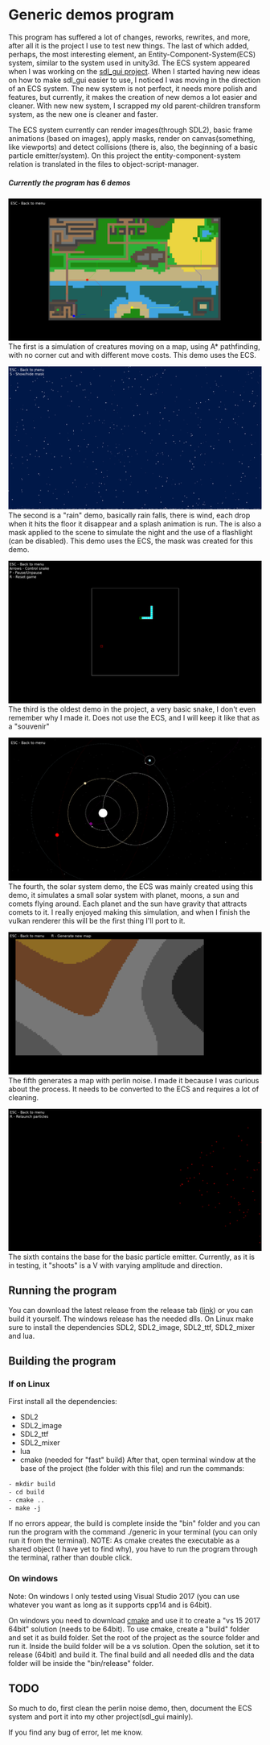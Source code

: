 # Generic demos program

This program has suffered a lot of changes, reworks, rewrites, and more, after all it is the project I use to test new things.
The last of which added, perhaps, the most interesting element, an Entity-Component-System(ECS) system, similar to the system used in unity3d.
The ECS system appeared when I was working on the [sdl_gui project](https://github.com/N4G170/sdl_gui). When I started having new ideas on how to make sdl_gui easier to use, I noticed I was moving in the direction of an ECS system.
The new system is not perfect, it needs more polish and features, but currently, it makes the creation of new demos a lot easier and cleaner.
With new new system, I scrapped my old parent-children transform system, as the new one is cleaner and faster.

The ECS system currently can render images(through SDL2), basic frame animations (based on images), apply masks, render on canvas(something, like viewports) and detect collisions (there is, also, the beginning of a basic particle emitter/system). On this project the entity-component-system relation is translated in the files to object-script-manager.

##### Currently the program has 6 demos

![Screenshot 1](screenshots/s1.png)
The first is a simulation of creatures moving on a map, using A* pathfinding, with no corner cut and with different move costs. This demo uses the ECS.

![Screenshot 2](screenshots/s2.png)
The second is a "rain" demo, basically rain falls, there is wind, each drop when it hits the floor it disappear and a splash animation is run. The is also a mask applied to the scene to simulate the night and the use of a flashlight (can be disabled). This demo uses the ECS, the mask was created for this demo.

![Screenshot 3](screenshots/s3.png)
The third is the oldest demo in the project, a very basic snake, I don't even remember why I made it. Does not use the ECS, and I will keep it like that as a "souvenir"

![Screenshot 4](screenshots/s4.png)
The fourth, the solar system demo, the ECS was mainly created using this demo, it simulates a small solar system with planet, moons, a sun and comets flying around. Each planet and the sun have gravity that attracts comets to it. I really enjoyed making this simulation, and when I finish the vulkan renderer this will be the first thing I'll port to it.

![Screenshot 5](screenshots/s5.png)
The fifth generates a map with perlin noise. I made it because I was curious about the process. It needs to be converted to the ECS and requires a lot of cleaning.

![Screenshot 6](screenshots/s6.png)
The sixth contains the base for the basic particle emitter. Currently, as it is in testing, it "shoots" is a V with varying amplitude and direction.


## Running the program

You can download the latest release from the release tab ([link](https://github.com/N4G170/generic/releases)) or you can build it yourself.
The windows release has the needed dlls. On Linux make sure to install the dependencies SDL2, SDL2_image, SDL2_ttf, SDL2_mixer and lua.

## Building the program
### If on Linux

First install all the dependencies:
- SDL2
- SDL2_image
- SDL2_ttf
- SDL2_mixer
- lua
- cmake (needed for "fast" build)
After that, open terminal window at the base of the project (the folder with this file) and run the commands:
```
- mkdir build
- cd build
- cmake ..
- make -j
```

If no errors appear, the build is complete inside the "bin" folder and you can run the program with the command ./generic in your terminal (you can only run it from the terminal).
NOTE: As cmake creates the executable as a shared object (I have yet to find why), you have to run the program through the terminal, rather than double click.

### On windows

Note: On windows I only tested using Visual Studio 2017 (you can use whatever you want as long as it supports cpp14 and is 64bit).

On windows you need to download [cmake](https://cmake.org/) and use it to create a "vs 15 2017 64bit" solution (needs to be 64bit).
To use cmake, create a "build" folder and set it as build folder. Set the root of the project as the source folder and run it. Inside the build folder will be a vs solution.
Open the solution, set it to release (64bit) and build it. The final build and all needed dlls and the data folder will be inside the "bin/release" folder.

## TODO
So much to do, first clean the perlin noise demo, then, document the ECS system and port it into my other project(sdl_gui mainly).

If you find any bug of error, let me know.
